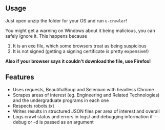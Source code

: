 ## Usage
Just open unzip the folder for your OS and run `u-crawler`!

You might get a warning on Windows about it being malicious, you can safely ignore it. This happens because
1. It is an exe file, which some browsers treat as being suspicious
2. It is not signed (getting a signing certificate is pretty expensive!)

**Also if your browser says it couldn't download the file, use Firefox!**

## Features

- Uses requests, BeautifulSoup and Selenium with headless Chrome  
- Scrapes areas of interest (eg. Engineering and Related Technologies) and the undergraduate programs in each one  
- Respects robots.txt  
- Writes results in structured JSON files per area of interest and overall  
- Logs crawl status and errors in logs/ and debugging information if --debug or -d is passed as an argument  